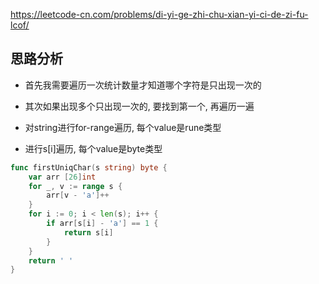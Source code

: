 https://leetcode-cn.com/problems/di-yi-ge-zhi-chu-xian-yi-ci-de-zi-fu-lcof/

## 思路分析
- 首先我需要遍历一次统计数量才知道哪个字符是只出现一次的
- 其次如果出现多个只出现一次的, 要找到第一个, 再遍历一遍

- 对string进行for-range遍历, 每个value是rune类型
- 进行s[i]遍历, 每个value是byte类型
```go
func firstUniqChar(s string) byte {
    var arr [26]int
    for _, v := range s {
        arr[v - 'a']++
    }
    for i := 0; i < len(s); i++ {
        if arr[s[i] - 'a'] == 1 {
            return s[i]
        }
    }
    return ' '
}
```
